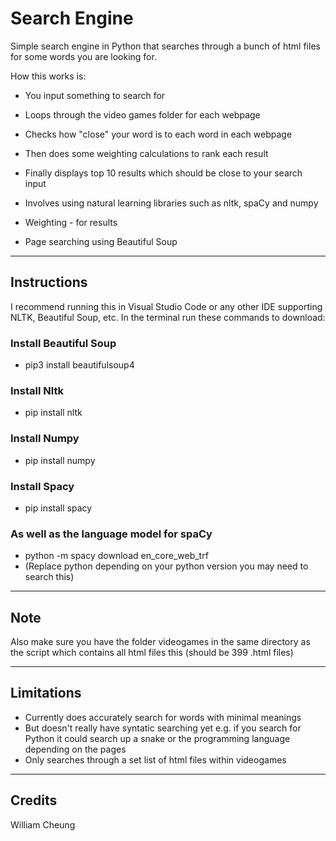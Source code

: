 # Search Engine
Simple search engine in Python that searches through a bunch of html files for some words you are looking for.

How this works is:
* You input something to search for
* Loops through the video games folder for each webpage
* Checks how "close" your word is to each word in each webpage
* Then does some weighting calculations to rank each result
* Finally displays top 10 results which should be close to your search input

* Involves using natural learning libraries such as nltk, spaCy and numpy
* Weighting - for results
* Page searching using Beautiful Soup
--- 

## Instructions

I recommend running this in Visual Studio Code or any other IDE supporting NLTK, Beautiful Soup, etc. 
In the terminal run these commands to download:

### Install Beautiful Soup
* pip3 install beautifulsoup4

### Install Nltk
* pip install nltk

### Install Numpy
* pip install numpy

### Install Spacy
* pip install spacy

### As well as the language model for spaCy
* python -m spacy download en_core_web_trf
* (Replace python depending on your python version you may need to search this)
---

## Note 
Also make sure you have the folder videogames in the same directory as the script which contains all html files this (should be 399 .html files)

---

## Limitations
* Currently does accurately search for words with minimal meanings
* But doesn't really have syntatic searching yet e.g. if you search for Python it could search up a snake or the programming language depending on the pages
* Only searches through a set list of html files within videogames

---

## Credits 
William Cheung 
